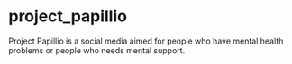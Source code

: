 # project_papillio
Project Papillio is a social media aimed for people who have mental health problems or people who needs mental support.
